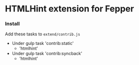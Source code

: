 # HTMLHint extension for Fepper

### Install
Add these tasks to `extend/contrib.js`

* Under gulp task 'contrib:static'
  * 'htmlhint'
* Under gulp task 'contrib:syncback'
  * 'htmlhint'
